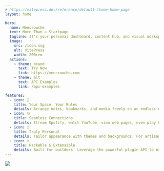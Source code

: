 ```yaml
---
# https://vitepress.dev/reference/default-theme-home-page
layout: home

hero:
  name: Mencrouche
  text: More Than a Startpage
  tagline: It's your personal dashboard, content hub, and visual workspace – all in one.
  image:
    src: /icon.svg
    alt: VitePress
    width: 200rem
  actions:
    - theme: brand
      text: Try Now
      link: https://mencrouche.com
    - theme: alt
      text: API Examples
      link: /api-examples

features:
  - icon: 📝
    title: Your Space, Your Rules
    details: Arrange notes, bookmarks, and media freely on an endless dashboard. Finally, organization that adapts to you.
  - icon: 🌐
    title: Seamless Connections
    details: Stream Spotify, watch YouTube, view web pages, even play Chrome Dino game – without leaving your space.
  - icon: 🎨
    title: Truly Personal
    details: Tailor appearance with themes and backgrounds. For artisan, dive deep and tweak the CSS directly.
  - icon: ⌨️
    title: Hackable & Extensible
    details: Built for builders. Leverage the powerful plugin API to extend. Create the exact tools you need.
---
```



![](/large_images/tmr.png)
